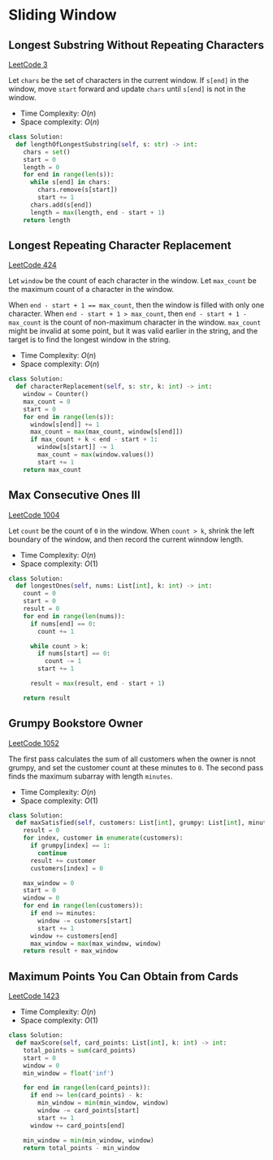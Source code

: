 # Sliding Window

## Longest Substring Without Repeating Characters

[LeetCode 3](https://leetcode.com/problems/longest-substring-without-repeating-characters/)

Let `chars` be the set of characters in the current window. If `s[end]` in the window, move `start` forward and update `chars` until `s[end]` is not in the window.

- Time Complexity: $O(n)$
- Space complexity: $O(n)$

```py
class Solution:
  def lengthOfLongestSubstring(self, s: str) -> int:
    chars = set()
    start = 0
    length = 0
    for end in range(len(s)):
      while s[end] in chars:
        chars.remove(s[start])
        start += 1
      chars.add(s[end])
      length = max(length, end - start + 1)
    return length
```

## Longest Repeating Character Replacement

[LeetCode 424](https://leetcode.com/problems/longest-repeating-character-replacement/)

Let `window` be the count of each character in the window. Let `max_count` be the maximum count of a character in the window.

When `end - start + 1 == max_count`, then the window is filled with only one character. When `end - start + 1 > max_count`, then `end - start + 1 - max_count` is the count of non-maximum character in the window. `max_count` might be invalid at some point, but it was valid earlier in the string, and the target is to find the longest window in the string.

- Time Complexity: $O(n)$
- Space complexity: $O(n)$

```py
class Solution:
  def characterReplacement(self, s: str, k: int) -> int:
    window = Counter()
    max_count = 0
    start = 0
    for end in range(len(s)):
      window[s[end]] += 1
      max_count = max(max_count, window[s[end]])
      if max_count + k < end - start + 1:
        window[s[start]] -= 1
        max_count = max(window.values())
        start += 1
    return max_count
```

## Max Consecutive Ones III

[LeetCode 1004](https://leetcode.com/problems/max-consecutive-ones-iii/)

Let `count` be the count of `0` in the window. When `count > k`, shrink the left boundary of the window, and then record the current winndow length.

- Time Complexity: $O(n)$
- Space complexity: $O(1)$

```py
class Solution:
  def longestOnes(self, nums: List[int], k: int) -> int:
    count = 0
    start = 0
    result = 0
    for end in range(len(nums)):
      if nums[end] == 0:
        count += 1

      while count > k:
        if nums[start] == 0:
          count -= 1
        start += 1

      result = max(result, end - start + 1)

    return result
```

## Grumpy Bookstore Owner

[LeetCode 1052](https://leetcode.com/problems/grumpy-bookstore-owner/)

The first pass calculates the sum of all customers when the owner is nnot grumpy, and set  the customer count at these minutes to `0`. The second pass finds the maximum subarray with length `minutes`.

- Time Complexity: $O(n)$
- Space complexity: $O(1)$

```py
class Solution:
  def maxSatisfied(self, customers: List[int], grumpy: List[int], minutes: int) -> int:
    result = 0
    for index, customer in enumerate(customers):
      if grumpy[index] == 1:
        continue
      result += customer
      customers[index] = 0

    max_window = 0
    start = 0
    window = 0
    for end in range(len(customers)):
      if end >= minutes:
        window -= customers[start]
        start += 1
      window += customers[end]
      max_window = max(max_window, window)
    return result + max_window
```

## Maximum Points You Can Obtain from Cards

[LeetCode 1423](https://leetcode.com/problems/maximum-points-you-can-obtain-from-cards/)

- Time Complexity: $O(n)$
- Space complexity: $O(1)$

```py
class Solution:
  def maxScore(self, card_points: List[int], k: int) -> int:
    total_points = sum(card_points)
    start = 0
    window = 0
    min_window = float('inf')

    for end in range(len(card_points)):
      if end >= len(card_points) - k:
        min_window = min(min_window, window)
        window -= card_points[start]
        start += 1
      window += card_points[end]

    min_window = min(min_window, window)
    return total_points - min_window
```
